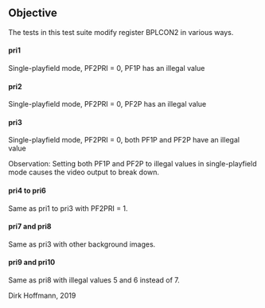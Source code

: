 ## Objective

The tests in this test suite modify register BPLCON2 in various ways.

#### pri1

Single-playfield mode, PF2PRI = 0, PF1P has an illegal value

#### pri2

Single-playfield mode, PF2PRI = 0, PF2P has an illegal value

#### pri3

Single-playfield mode, PF2PRI = 0, both PF1P and PF2P have an illegal value

Observation: Setting both PF1P and PF2P to illegal values in single-playfield mode causes the video output to break down. 

#### pri4 to pri6

Same as pri1 to pri3 with PF2PRI = 1.

#### pri7 and pri8

Same as pri3 with other background images. 

#### pri9 and pri10 

Same as pri8 with illegal values 5 and 6 instead of 7.


Dirk Hoffmann, 2019
